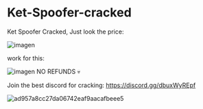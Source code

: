 # Ket-Spoofer-cracked
Ket Spoofer Cracked, Just look the price:

![imagen](https://user-images.githubusercontent.com/95001569/218325154-5b7b59f3-a747-42bb-b94e-a60b63ce07ce.png)

work for this:

![imagen](https://user-images.githubusercontent.com/95001569/218325224-21171cf6-26ef-4e01-838a-1b5794aa31f2.png)
NO REFUNDS 💀

Join the best discord for cracking: https://discord.gg/dbuxWyREpf

![ad957a8cc27da06742eaf9aacafbeee5](https://user-images.githubusercontent.com/95001569/218326079-10385733-bbf1-4520-b1f4-1787ec599bc5.gif)

